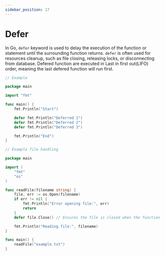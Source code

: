 ```yaml
---
sidebar_position: 17
---
```


# Defer

In Go, `defer` keyword is used to delay the execution of the function or statement until the surrounding function returns. `defer` is often used for resources cleanup, such as file closing, releasing locks, or disconnecting from database. Defered function are executed in Last in first out(LIFO) order, meaning the last defered function will run first.

```go
// Example

package main

import "fmt"

func main() {
    fmt.Println("Start")

    defer fmt.Println("Deferred 1")
    defer fmt.Println("Deferred 2")
    defer fmt.Println("Deferred 3")

    fmt.Println("End")
}
```

```go
// Example file handling

package main

import (
    "fmt"
    "os"
)

func readFile(filename string) {
    file, err := os.Open(filename)
    if err != nil {
        fmt.Println("Error opening file:", err)
        return
    }
    defer file.Close() // Ensures the file is closed when the function returns

    fmt.Println("Reading file:", filename)
}

func main() {
    readFile("example.txt")
}
```
